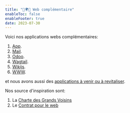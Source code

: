 ```yaml
---
title: "🔆🌍🌙 Web complémentaire"
enableToc: false
enableFooter: true
date: 2023-07-30
---
```


Voici nos applications webs complémentaires: 

1. [App](/notes/apps/app).
2. [Mail](/notes/apps/mail).
3. [Odoo](/notes/apps/odoo).
4. [Wagtail](/notes/apps/wagtail).
5. [Wikijs](/notes/apps/wikijs).
6. [WWW](/notes/apps/www).

et nous avons aussi des [applications à venir ou à revitaliser](/notes/apps/backlog).




Nos source d'inspiration sont:

1. La [Charte des Grands Voisins](https://www.lesgrandsvoisins.com)
2. Le [Contrat pour le web](https://www.contractfortheweb.org/fr/)


